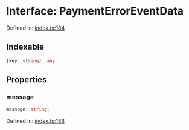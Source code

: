 # Interface: PaymentErrorEventData

Defined in: [index.ts:184](https://github.com/Fiksuruoka-fi/capacitor-adyen/blob/11440fe41a762b3d0bd5e9f1d1bfe680598119ee/src/definitions/index.ts#L184)

## Indexable

```ts
[key: string]: any
```

## Properties

### message

```ts
message: string;
```

Defined in: [index.ts:186](https://github.com/Fiksuruoka-fi/capacitor-adyen/blob/11440fe41a762b3d0bd5e9f1d1bfe680598119ee/src/definitions/index.ts#L186)
